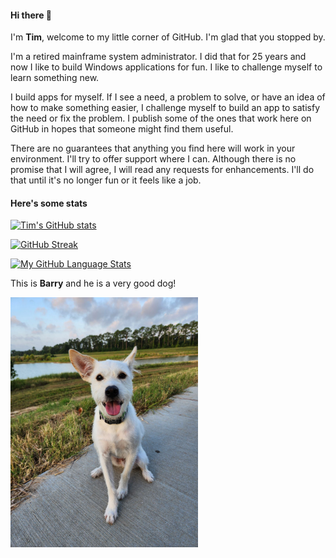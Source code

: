 #### Hi there 👋 ###

I'm **Tim**, welcome to my little corner of GitHub. I'm glad that you stopped by. 

I'm a retired mainframe system administrator. I did that for 25 years and now I like to build Windows applications for fun. I like to challenge myself to learn something new. 

I build apps for myself. If I see a need, a problem to solve, or have an idea of how to make something easier, I challenge myself to build an app to satisfy the need or fix the problem. I publish some of the ones that work here on GitHub in hopes that someone might find them useful. 

There are no guarantees that anything you find here will work in your environment. I'll try to offer support where I can. Although there is no promise that I will agree, I will read any requests for enhancements. I'll do that until it's no longer fun or it feels like a job.

#### Here's some stats ####

[![Tim's GitHub stats](https://github-readme-stats.vercel.app/api?username=Timthreetwelve&theme=transparent&hide=contribs&rank_icon=github )]()

[![GitHub Streak](https://streak-stats.demolab.com?user=Timthreetwelve&theme=transparent&card_width=450)]()

[![My GitHub Language Stats](https://github-readme-stats.vercel.app/api/top-langs/?username=Timthreetwelve&langs_count=5&theme=transparent&card_width=450&layout=compact&hide=c%2B%2B)]()

This is **Barry** and he is a very good dog!

<img src="https://github.com/Timthreetwelve/Timthreetwelve/blob/main/image000000.jpg" width="300" alt="This is Barry" >
<!--
**Timthreetwelve/Timthreetwelve** is a ✨ _special_ ✨ repository because its `README.md` (this file) appears on your GitHub profile.

Here are some ideas to get you started:

- 🔭 I’m currently working on ...
- 🌱 I’m currently learning ...
- 👯 I’m looking to collaborate on ...
- 🤔 I’m looking for help with ...
- 💬 Ask me about ...
- 📫 How to reach me: ...
- 😄 Pronouns: ...
- ⚡ Fun fact: ...
-->
